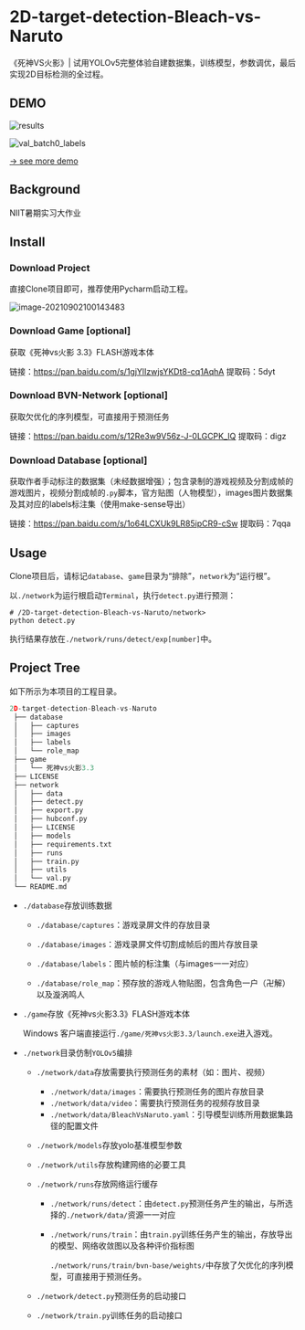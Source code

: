 # 2D-target-detection-Bleach-vs-Naruto
《死神VS火影》| 试用YOLOv5完整体验自建数据集，训练模型，参数调优，最后实现2D目标检测的全过程。

## DEMO

![results](https://i.loli.net/2021/09/02/xOJHVcTq8W7fgUQ.png)

![val_batch0_labels](https://i.loli.net/2021/09/02/Jlog7weRvmDTfhr.jpg)

[→ see more demo ](https://www.wolai.com/pHSh6Uuc9x1wwC2GSiLtyf?theme=light)

## Background

NIIT暑期实习大作业

## Install

### Download Project

直接Clone项目即可，推荐使用Pycharm启动工程。

![image-20210902100143483](https://i.loli.net/2021/09/02/4wczdFmJ61BUpyb.png)

### Download Game [optional]

获取《死神vs火影 3.3》FLASH游戏本体

链接：https://pan.baidu.com/s/1gjYlIzwjsYKDt8-cq1AqhA 
提取码：5dyt 

### Download BVN-Network [optional]

获取欠优化的序列模型，可直接用于预测任务

链接：https://pan.baidu.com/s/12Re3w9V56z-J-0LGCPK_IQ 
提取码：digz 

### Download Database [optional]

获取作者手动标注的数据集（未经数据增强）；包含录制的游戏视频及分割成帧的游戏图片，视频分割成帧的`.py`脚本，官方贴图（人物模型），images图片数据集及其对应的labels标注集（使用make-sense导出）

链接：https://pan.baidu.com/s/1o64LCXUk9LR85ipCR9-cSw 
提取码：7qqa 

## Usage

Clone项目后，请标记`database`、`game`目录为“排除”，`network`为“运行根”。

以`./network`为运行根启动`Terminal`，执行`detect.py`进行预测：

```shell
# /2D-target-detection-Bleach-vs-Naruto/network>
python detect.py
```

执行结果存放在`./network/runs/detect/exp[number]`中。

## Project Tree

如下所示为本项目的工程目录。

```python
2D-target-detection-Bleach-vs-Naruto
 ├── database
 │   ├── captures
 │   ├── images
 │   ├── labels
 │   └── role_map
 ├── game
 │   └── 死神vs火影3.3
 ├── LICENSE
 ├── network
 │   ├── data
 │   ├── detect.py
 │   ├── export.py
 │   ├── hubconf.py
 │   ├── LICENSE
 │   ├── models
 │   ├── requirements.txt
 │   ├── runs
 │   ├── train.py
 │   ├── utils
 │   └── val.py
 └── README.md
```

- `./database`存放训练数据

  - `./database/captures`：游戏录屏文件的存放目录
  - `./database/images`：游戏录屏文件切割成帧后的图片存放目录
  - `./database/labels`：图片帧的标注集（与images一一对应）

  - `./database/role_map`：预存放的游戏人物贴图，包含角色一户（卍解）以及漩涡鸣人

- `./game`存放《死神vs火影3.3》FLASH游戏本体

  Windows 客户端直接运行`./game/死神vs火影3.3/launch.exe`进入游戏。

- `./network`目录仿制`YOLOv5`编排

  - `./network/data`存放需要执行预测任务的素材（如：图片、视频）

    - `./network/data/images`：需要执行预测任务的图片存放目录
    - `./network/data/video`：需要执行预测任务的视频存放目录
    - `./network/data/BleachVsNaruto.yaml`：引导模型训练所用数据集路径的配置文件

  - `./network/models`存放yolo基准模型参数

  - `./network/utils`存放构建网络的必要工具

  - `./network/runs`存放网络运行缓存

    - `./network/runs/detect`：由`detect.py`预测任务产生的输出，与所选择的`./network/data/`资源一一对应

    - `./network/runs/train`：由`train.py`训练任务产生的输出，存放导出的模型、网络收敛图以及各种评价指标图

      `./network/runs/train/bvn-base/weights/`中存放了欠优化的序列模型，可直接用于预测任务。

  - `./network/detect.py`预测任务的启动接口

  - `./network/train.py`训练任务的启动接口
